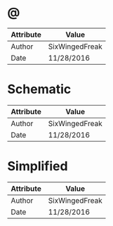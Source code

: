 # @
| Attribute | Value |
| ---  | ---     |
| Author | SixWingedFreak |
| Date | 11/28/2016 |
# Schematic
| Attribute | Value |
| ---  | ---     |
| Author | SixWingedFreak |
| Date | 11/28/2016 |
# Simplified
| Attribute | Value |
| ---  | ---     |
| Author | SixWingedFreak |
| Date | 11/28/2016 |

